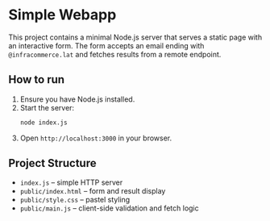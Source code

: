 # Simple Webapp

This project contains a minimal Node.js server that serves a static page with an interactive form. The form accepts an email ending with `@infracommerce.lat` and fetches results from a remote endpoint.

## How to run

1. Ensure you have Node.js installed.
2. Start the server:
   ```bash
   node index.js
   ```
3. Open `http://localhost:3000` in your browser.

## Project Structure
- `index.js` – simple HTTP server
- `public/index.html` – form and result display
- `public/style.css` – pastel styling
- `public/main.js` – client-side validation and fetch logic

